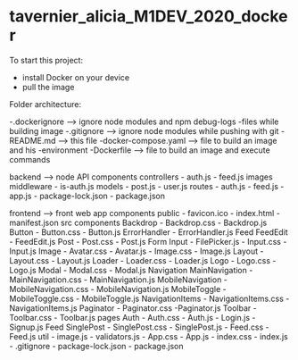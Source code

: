 # tavernier_alicia_M1DEV_2020_docker

To start this project:

- install Docker on your device
- pull the image 


Folder architecture:

-.dockerignore --> ignore node modules and npm debug-logs -files while building image 
-.gitignore --> ignore node modules while pushing with git
-README.md --> this file
-docker-compose.yaml --> file to build an image and his -environment
-Dockerfile --> file to build an image and execute commands

backend --> node API components
	controllers
		- auth.js
		- feed.js
	images
	middleware
		- is-auth.js
	models
		- post.js
		- user.js
	routes
		- auth.js
		- feed.js
	- app.js
	- package-lock.json
	- package.json

frontend --> front web app components
	public
		- favicon.ico
		- index.html
		- manifest.json
	src
		components
			Backdrop
				- Backdrop.css
				- Backdrop.js
			Button
				- Button.css
				- Button.js
			ErrorHandler
				- ErrorHandler.js
			Feed
				FeedEdit
					- FeedEdit.js
				Post
					- Post.css
					- Post.js
			Form
				Input
					- FilePicker.js
					- Input.css
					- Input.js
			Image
				- Avatar.css
				- Avatar.js
				- Image.css
				- Image.js
			Layout
				- Layout.css
				- Layout.js
			Loader
				- Loader.css
				- Loader.js
			Logo
				- Logo.css
				- Logo.js
			Modal
				- Modal.css
				- Modal.js
			Navigation
				MainNavigation
					- MainNavigation.css
					- MainNavigation.js
				MobileNavigation
					- MobileNavigation.css
					- MobileNavigation.js
				MobileToggle
					- MobileToggle.css
					- MobileToggle.js
				NavigationItems
					- NavigationItems.css
					- NavigationItems.js
			Paginator
				- Paginator.css
				-Paginator.js
				Toolbar
					- Toolbar.css
					- Toolbar.js
		pages
			Auth
				- Auth.css
				- Auth.js
				- Login.js
				- Signup.js
			Feed
				SinglePost
					- SinglePost.css
					- SinglePost.js
				- Feed.css
				- Feed.js
		util
			- image.js
			- validators.js
		- App.css
		- App.js
		- index.css
		- index.js
	- .gitignore
	- package-lock.json
	- package.json

